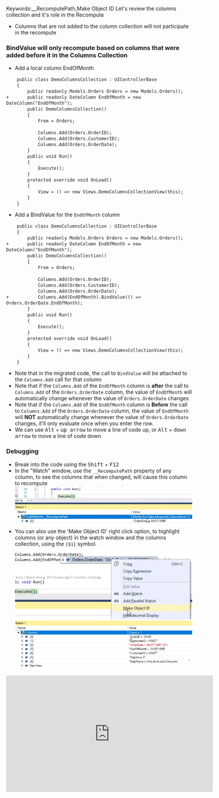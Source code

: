 ﻿Keywords:__RecomputePath,Make Object ID
Let's review the columns collection and it's role in the Recompute

* Columns that are not added to the column collection will not participate in the recompute
### BindValue will only recompute based on columns that were added before it in the Columns Collection

* Add a local column EndOfMonth
```csdiff
    public class DemoColumnsCollection : UIControllerBase
    {
        public readonly Models.Orders Orders = new Models.Orders();
+       public readonly DateColumn EndOfMonth = new DateColumn("EndOfMonth");
        public DemoColumnsCollection()
        {
            From = Orders;

            Columns.Add(Orders.OrderID);
            Columns.Add(Orders.CustomerID);
            Columns.Add(Orders.OrderDate);
        }
        public void Run()
        {
            Execute();
        }
        protected override void OnLoad()
        {
            View = () => new Views.DemoColumnsCollectionView(this);
        }
    }
```
* Add a BindValue for the `EndOfMonth` column
```csdiff
    public class DemoColumnsCollection : UIControllerBase
    {
        public readonly Models.Orders Orders = new Models.Orders();
+       public readonly DateColumn EndOfMonth = new DateColumn("EndOfMonth");
        public DemoColumnsCollection()
        {
            From = Orders;

            Columns.Add(Orders.OrderID);
            Columns.Add(Orders.CustomerID);
            Columns.Add(Orders.OrderDate);
+           Columns.Add(EndOfMonth).BindValue(() => Orders.OrderDate.EndOfMonth);
        }
        public void Run()
        {
            Execute();
        }
        protected override void OnLoad()
        {
            View = () => new Views.DemoColumnsCollectionView(this);
        }
    }
```
* Note that in the migrated code, the call to `BindValue` will be attached to the `Columns.Add` call for that column
* Note that if the `Columns.Add` of the `EndOfMonth` column is **after** the call to `Columns.Add` of the `Orders.OrderDate` column, the value of `EndOfMonth` will automatically change whenever the value of `Orders.OrderDate` changes
* Note that if the `Columns.Add` of the `EndOfMonth` column is **Before** the call to `Columns.Add` of the `Orders.OrderDate` column, the value of `EndOfMonth` will **NOT** automatically change whenever the value of `Orders.OrderDate` changes, it'll only evaluate once when you enter the row.
* We can use <kbd>Alt</kbd> + <kbd>up arrow</kbd> to move a line of code up, or <kbd>Alt</kbd> + <kbd>down arrow</kbd> to move a line of code down
### Debugging
* Break into the code using the <kbd>Shift</kbd> + <kbd>F12</kbd>
* In the "Watch" window, use the `__RecomputePath` property of any column, to see the columns that when changed, will cause this column to recompute  
![2017 02 28 10H35 11](2017-02-28_10h35_11.png)
* You can also use the 'Make Object ID' right click option, to highlight columns (or any object) in the watch window and the columns collection, using the `{$1}` symbol.  
![2017 02 28 10H37 36](2017-02-28_10h37_36.png)  
![2017 02 28 10H37 58](2017-02-28_10h37_58.png)









<iframe width="560" height="315" src="https://www.youtube.com/embed/nuXkncsdbfc?list=PL1DEQjXG2xnLhBFafjdkhUD_rDsiXiXHr" frameborder="0" allowfullscreen></iframe>

